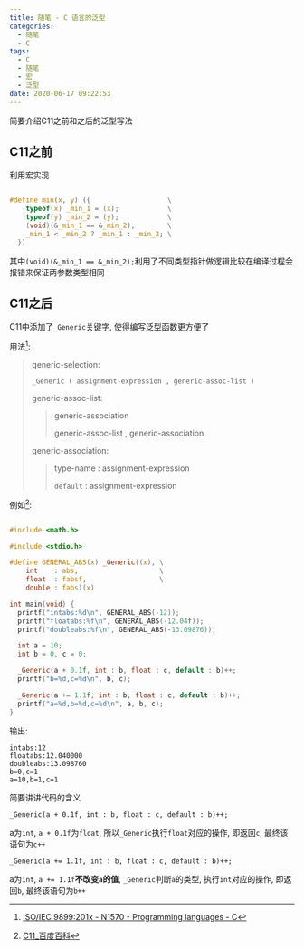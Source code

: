 ```yaml
---
title: 随笔 - C 语言的泛型
categories:
  - 随笔
  - C
tags:
  - C
  - 随笔
  - 宏
  - 泛型
date: 2020-06-17 09:22:53
---
```

简要介绍C11之前和之后的泛型写法

<!-- more -->

## C11之前

利用宏实现

```c

#define min(x, y) ({                   \
    typeof(x) _min_1 = (x);            \
    typeof(y) _min_2 = (y);            \
    (void)(&_min_1 == &_min_2);        \
    _min_1 < _min_2 ? _min_1 : _min_2; \
  })
```

其中`(void)(&_min_1 == &_min_2);`利用了不同类型指针做逻辑比较在编译过程会报错来保证两参数类型相同

## C11之后

C11中添加了`_Generic`关键字, 使得编写泛型函数更方便了

用法[^1]:

> generic-selection:
>
> `_Generic ( assignment-expression , generic-assoc-list )`
>
> generic-assoc-list:
>
> > generic-association
> >
> > generic-assoc-list , generic-association
>
> generic-association:
>
> > type-name : assignment-expression
> >
> > `default` : assignment-expression

例如[^2]:

```c

#include <math.h>

#include <stdio.h>

#define GENERAL_ABS(x) _Generic((x), \
    int    : abs,                    \
    float  : fabsf,                  \
    double : fabs)(x)

int main(void) {
  printf("intabs:%d\n", GENERAL_ABS(-12));
  printf("floatabs:%f\n", GENERAL_ABS(-12.04f));
  printf("doubleabs:%f\n", GENERAL_ABS(-13.09876));

  int a = 10;
  int b = 0, c = 0;

  _Generic(a + 0.1f, int : b, float : c, default : b)++;
  printf("b=%d,c=%d\n", b, c);

  _Generic(a += 1.1f, int : b, float : c, default : b)++;
  printf("a=%d,b=%d,c=%d\n", a, b, c);
}
```

输出:

```text
intabs:12
floatabs:12.040000
doubleabs:13.098760
b=0,c=1
a=10,b=1,c=1
```

简要讲讲代码的含义

`_Generic(a + 0.1f, int : b, float : c, default : b)++;`

a为`int`, `a + 0.1f`为`float`, 所以`_Generic`执行`float`对应的操作, 即返回`c`, 最终该语句为`c++`

`_Generic(a += 1.1f, int : b, float : c, default : b)++;`

a为`int`, `a += 1.1f`**不改变`a`的值**, `_Generic`判断`a`的类型, 执行`int`对应的操作, 即返回`b`, 最终该语句为`b++`

[^1]: [ISO/IEC 9899:201x - N1570 - Programming languages - C](https://www.open-std.org/jtc1/sc22/wg14/www/docs/n1570.pdf)

[^2]: [C11_百度百科](https://baike.baidu.com/item/C11)
